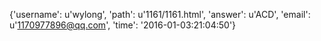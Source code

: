 {'username': u'wylong', 'path': u'1161/1161.html', 'answer': u'ACD', 'email': u'1170977896@qq.com', 'time': '2016-01-03:21:04:50'}